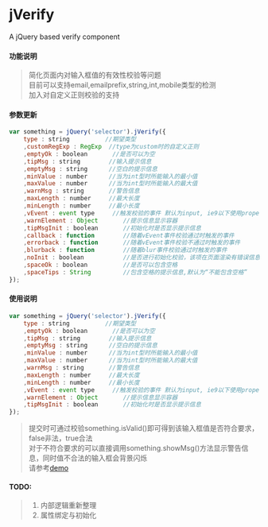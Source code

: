 jVerify
=======

A jQuery based verify component

#### 功能说明

>    简化页面内对输入框值的有效性校验等问题  
>    目前可以支持email,emailprefix,string,int,mobile类型的检测  
>    加入对自定义正则校验的支持  

#### 参数更新
``` javascript
var something = jQuery('selector').jVerify({
    type : string          //期望类型
    ,customRegExp : RegExp  //type为custom时的自定义正则
    ,emptyOk : boolean       //是否可以为空
    ,tipMsg : string        //输入提示信息
    ,emptyMsg : string      //空白的提示信息
    ,minValue : number      //当为int型时所能输入的最小值
    ,maxValue : number      //当为int型时所能输入的最大值
    ,warnMsg : string       //警告信息
    ,maxLength : number     //最大长度
    ,minLength : number     //最小长度
    ,vEvent : event type     //触发校验的事件 默认为input, ie9以下使用propertychange
    ,warnElement : Object       //提示信息显示容器
    ,tipMsgInit : boolean       //初始化时是否显示提示信息
    ,callback : function        //随着vEvent事件校验通过时触发的事件
    ,errorback : function       //随着vEvent事件校验不通过时触发的事件
    ,blurback : function        //随着blur事件校验通过时触发的事件
    ,noInit : boolean           //是否进行初始化校验，该项在页面渲染有错误信息，不希望初始化渲染覆盖掉错误信息时可开启
    ,spaceOk : boolean          //是否可以包含空格
    ,spaceTips : String         //包含空格的提示信息,默认为“不能包含空格”
});
```

#### 使用说明

``` javascript
var something = jQuery('selector').jVerify({
    type : string          //期望类型
    ,emptyOk : boolean       //是否可以为空
    ,tipMsg : string        //输入提示信息
    ,emptyMsg : string      //空白的提示信息
    ,minValue : number      //当为int型时所能输入的最小值
    ,maxValue : number      //当为int型时所能输入的最大值
    ,warnMsg : string       //警告信息
    ,maxLength : number     //最大长度
    ,minLength : number     //最小长度
    ,vEvent : event type     //触发校验的事件 默认为input, ie9以下使用propertychange
    ,warnElement : Object       //提示信息显示容器
    ,tipMsgInit : boolean       //初始化时是否显示提示信息
});
```

>    提交时可通过校验something.isValid()即可得到该输入框值是否符合要求，false非法，true合法  
>    对于不符合要求的可以直接调用something.showMsg()方法显示警告信息，同时值不合法的输入框会背景闪烁  
>    请参考[demo](http://xincici.github.io/pages/jVerify_demo.html)

#### TODO:

>    1. 内部逻辑重新整理  
>    2. 属性绑定与初始化
